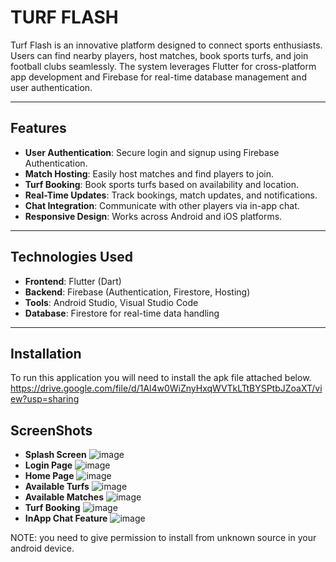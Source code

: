 # TURF FLASH

Turf Flash is an innovative platform designed to connect sports enthusiasts. Users can find nearby players, host matches, book sports turfs, and join football clubs seamlessly. The system leverages Flutter for cross-platform app development and Firebase for real-time database management and user authentication.

---

## Features

- **User Authentication**: Secure login and signup using Firebase Authentication.
- **Match Hosting**: Easily host matches and find players to join.
- **Turf Booking**: Book sports turfs based on availability and location.
- **Real-Time Updates**: Track bookings, match updates, and notifications.
- **Chat Integration**: Communicate with other players via in-app chat.
- **Responsive Design**: Works across Android and iOS platforms.

---

## Technologies Used

- **Frontend**: Flutter (Dart)
- **Backend**: Firebase (Authentication, Firestore, Hosting)
- **Tools**: Android Studio, Visual Studio Code
- **Database**: Firestore for real-time data handling

---

## Installation

To run this application you will need to install the apk file attached below.
https://drive.google.com/file/d/1Al4w0WiZnyHxqWVTkLTtBYSPtbJZoaXT/view?usp=sharing

## ScreenShots
- **Splash Screen**
  ![image](https://github.com/user-attachments/assets/14287082-7713-4e30-ac0c-d1530de357d7)
- **Login Page**
  ![image](https://github.com/user-attachments/assets/02ecb772-0989-4395-a31f-c550acc275de)
- **Home Page**
  ![image](https://github.com/user-attachments/assets/c75ba661-808d-4b43-b562-4b69a18bbbde)
- **Available Turfs**
  ![image](https://github.com/user-attachments/assets/6ef64d0e-a394-43b8-8e8f-cf88f42c3055)
- **Available Matches**
  ![image](https://github.com/user-attachments/assets/eaa11d1c-2d6e-4888-9e89-8da03346a0fc)
- **Turf Booking**
  ![image](https://github.com/user-attachments/assets/77fbb28a-9838-4748-9722-6e5444259d96)
- **InApp Chat Feature**
  ![image](https://github.com/user-attachments/assets/d590ec8d-de60-4644-a16a-48318f1ba3d7)





NOTE: you need to give permission to install from unknown source in your android device.
